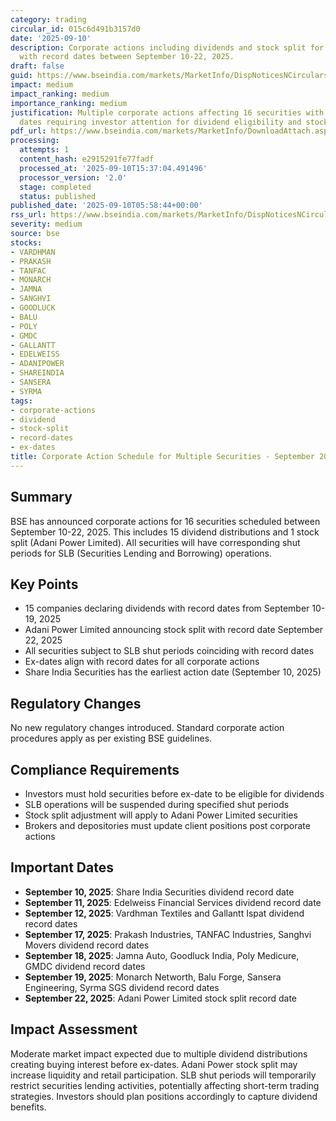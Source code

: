```yaml
---
category: trading
circular_id: 015c6d491b3157d0
date: '2025-09-10'
description: Corporate actions including dividends and stock split for 16 securities
  with record dates between September 10-22, 2025.
draft: false
guid: https://www.bseindia.com/markets/MarketInfo/DispNoticesNCirculars.aspx?Noticeid={4C56EBB2-957D-4098-9D30-7497418351C8}&noticeno=20250910-4&dt=09/10/2025&icount=4&totcount=55&flag=0
impact: medium
impact_ranking: medium
importance_ranking: medium
justification: Multiple corporate actions affecting 16 securities with near-term record
  dates requiring investor attention for dividend eligibility and stock split adjustments
pdf_url: https://www.bseindia.com/markets/MarketInfo/DownloadAttach.aspx?id=20250910-4&attachedId=7d4773ae-99a7-4cd7-a8b4-d28ff36ea62c
processing:
  attempts: 1
  content_hash: e2915291fe77fadf
  processed_at: '2025-09-10T15:37:04.491496'
  processor_version: '2.0'
  stage: completed
  status: published
published_date: '2025-09-10T05:58:44+00:00'
rss_url: https://www.bseindia.com/markets/MarketInfo/DispNoticesNCirculars.aspx?Noticeid={4C56EBB2-957D-4098-9D30-7497418351C8}&noticeno=20250910-4&dt=09/10/2025&icount=4&totcount=55&flag=0
severity: medium
source: bse
stocks:
- VARDHMAN
- PRAKASH
- TANFAC
- MONARCH
- JAMNA
- SANGHVI
- GOODLUCK
- BALU
- POLY
- GMDC
- GALLANTT
- EDELWEISS
- ADANIPOWER
- SHAREINDIA
- SANSERA
- SYRMA
tags:
- corporate-actions
- dividend
- stock-split
- record-dates
- ex-dates
title: Corporate Action Schedule for Multiple Securities - September 2025
---
```


## Summary

BSE has announced corporate actions for 16 securities scheduled between September 10-22, 2025. This includes 15 dividend distributions and 1 stock split (Adani Power Limited). All securities will have corresponding shut periods for SLB (Securities Lending and Borrowing) operations.

## Key Points

- 15 companies declaring dividends with record dates from September 10-19, 2025
- Adani Power Limited announcing stock split with record date September 22, 2025
- All securities subject to SLB shut periods coinciding with record dates
- Ex-dates align with record dates for all corporate actions
- Share India Securities has the earliest action date (September 10, 2025)

## Regulatory Changes

No new regulatory changes introduced. Standard corporate action procedures apply as per existing BSE guidelines.

## Compliance Requirements

- Investors must hold securities before ex-date to be eligible for dividends
- SLB operations will be suspended during specified shut periods
- Stock split adjustment will apply to Adani Power Limited securities
- Brokers and depositories must update client positions post corporate actions

## Important Dates

- **September 10, 2025**: Share India Securities dividend record date
- **September 11, 2025**: Edelweiss Financial Services dividend record date  
- **September 12, 2025**: Vardhman Textiles and Gallantt Ispat dividend record dates
- **September 17, 2025**: Prakash Industries, TANFAC Industries, Sanghvi Movers dividend record dates
- **September 18, 2025**: Jamna Auto, Goodluck India, Poly Medicure, GMDC dividend record dates
- **September 19, 2025**: Monarch Networth, Balu Forge, Sansera Engineering, Syrma SGS dividend record dates
- **September 22, 2025**: Adani Power Limited stock split record date

## Impact Assessment

Moderate market impact expected due to multiple dividend distributions creating buying interest before ex-dates. Adani Power stock split may increase liquidity and retail participation. SLB shut periods will temporarily restrict securities lending activities, potentially affecting short-term trading strategies. Investors should plan positions accordingly to capture dividend benefits.